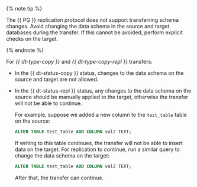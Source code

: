 {% note tip %}

The {{ PG }} replication protocol does not support transferring schema changes. Avoid changing the data schema in the source and target databases during the transfer. If this cannot be avoided, perform explicit checks on the target.

{% endnote %}

For _{{ dt-type-copy }}_ and _{{ dt-type-copy-repl }}_ transfers:

* In the {{ dt-status-copy }} status, changes to the data schema on the source and target are not allowed.
* In the {{ dt-status-repl }} status, any changes to the data schema on the source should be manually applied to the target, otherwise the transfer will not be able to continue.

   For example, suppose we added a new column to the `test_table` table on the source:

   ```sql
   ALTER TABLE test_table ADD COLUMN val2 TEXT;
   ```

   If writing to this table continues, the transfer will not be able to insert data on the target. For replication to continue, run a similar query to change the data schema on the target:

   ```sql
   ALTER TABLE test_table ADD COLUMN val2 TEXT;
   ```

   After that, the transfer can continue.